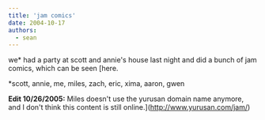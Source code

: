 ```yaml
---
title: 'jam comics'
date: 2004-10-17
authors:
  - sean
---
```


we\* had a party at scott and annie's house last night and did a bunch of jam comics, which can be seen [here.

\*scott, annie, me, miles, zach, eric, xima, aaron, gwen

**Edit 10/26/2005:** Miles doesn't use the yurusan domain name anymore, and I don't think this content is still online.](http://www.yurusan.com/jam/)
